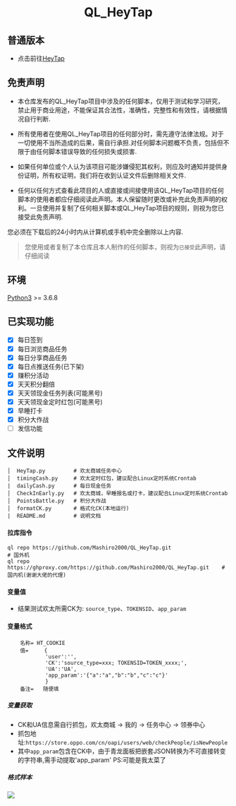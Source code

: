 # <p align="center">QL_HeyTap</p>

## 普通版本
- 点击前往[HeyTap](https://github.com/Mashiro2000/HeyTap)

## 免责声明
- 本仓库发布的QL_HeyTap项目中涉及的任何脚本，仅用于测试和学习研究，禁止用于商业用途，不能保证其合法性，准确性，完整性和有效性，请根据情况自行判断.

- 所有使用者在使用QL_HeyTap项目的任何部分时，需先遵守法律法规。对于一切使用不当所造成的后果，需自行承担.对任何脚本问题概不负责，包括但不限于由任何脚本错误导致的任何损失或损害.

- 如果任何单位或个人认为该项目可能涉嫌侵犯其权利，则应及时通知并提供身份证明，所有权证明，我们将在收到认证文件后删除相关文件.

- 任何以任何方式查看此项目的人或直接或间接使用该QL_HeyTap项目的任何脚本的使用者都应仔细阅读此声明。本人保留随时更改或补充此免责声明的权利。一旦使用并复制了任何相关脚本或QL_HeyTap项目的规则，则视为您已接受此免责声明.

您必须在下载后的24小时内从计算机或手机中完全删除以上内容.

> 您使用或者复制了本仓库且本人制作的任何脚本，则视为`已接受`此声明，请仔细阅读



## 环境

[Python3](https://www.python.org/) >= 3.6.8

## 已实现功能
* [x] 每日签到
* [x] 每日浏览商品任务
* [x] 每日分享商品任务
* [x] 每日点推送任务(已下架)
* [x] 赚积分活动
* [x] 天天积分翻倍
* [x] 天天领现金任务列表(可能黑号)
* [x] 天天领现金定时红包(可能黑号)
* [x] 早睡打卡
* [x] 积分大作战
* [ ] 发信功能

## 文件说明
```text
│  HeyTap.py         # 欢太商城任务中心
│  timingCash.py     # 欢太定时红包，建议配合Linux定时系统Crontab
|  dailyCash.py      # 每日现金任务
│  CheckInEarly.py   # 欢太商城，早睡报名或打卡，建议配合Linux定时系统Crontab
│  PointsBattle.py   # 积分大作战
│  formatCK.py       # 格式化CK(本地运行)
|  README.md         # 说明文档
```


#### 拉库指令
```text
ql repo https://github.com/Mashiro2000/QL_HeyTap.git                        # 国外机
ql repo https://ghproxy.com/https://github.com/Mashiro2000/QL_HeyTap.git    # 国内机(谢谢大佬的代理)
```

#### 变量值
- 结果测试欢太所需CK为: 
`source_type`、`TOKENSID`、`app_param`

#### 变量格式
```text
    名称= HT_COOKIE
    值=     {
            'user':'',
            'CK':'source_type=xxx; TOKENSID=TOKEN_xxxx;',
            'UA':'UA',
            'app_param':'{"a":"a","b":"b","c":"c"}'
            }
    备注=   随便填
```

##### 变量获取
- CK和UA信息需自行抓包，欢太商城 -> 我的 -> 任务中心 -> 领券中心
- 抓包地址:`https://store.oppo.com/cn/oapi/users/web/checkPeople/isNewPeople`
- 其中`app_param`包含在CK中，由于青龙面板把嵌套JSON转换为不可直接转变的字符串,需手动提取'app_param'   PS:可能是我太菜了

##### 格式样本
![](https://s3.bmp.ovh/imgs/2021/09/c2a9ca2e64a33280.png)
